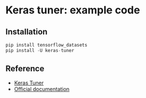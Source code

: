 # Keras tuner: example code


## Installation

```python
pip install tensorflow_datasets
pip install -U keras-tuner
```

## Reference
* [Keras Tuner](https://github.com/keras-team/keras-tuner)
* [Official documentation]()
